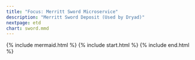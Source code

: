 ```yaml
---
title: "Focus: Merritt Sword Microservice"
description: "Merritt Sword Deposit (Used by Dryad)"
nextpage: etd
chart: sword.mmd
---
```


{% include mermaid.html %}
{% include start.html %}
{% include end.html %}
